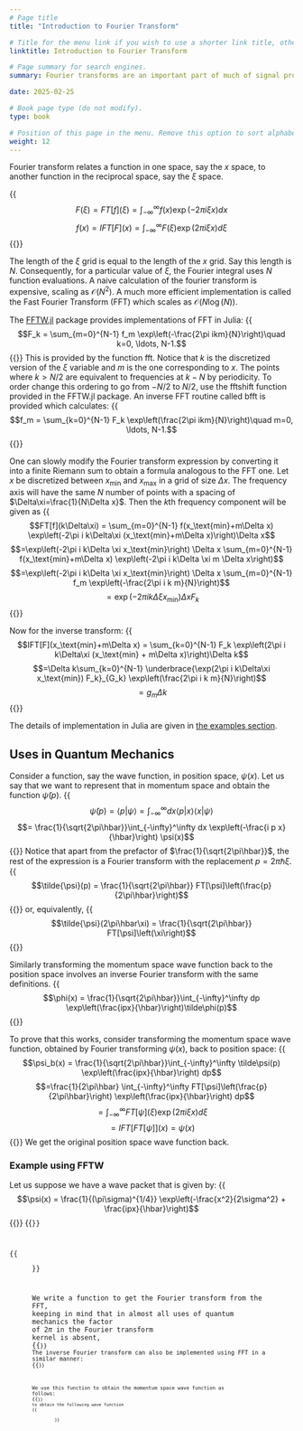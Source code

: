 ```yaml
---
# Page title
title: "Introduction to Fourier Transform"

# Title for the menu link if you wish to use a shorter link title, otherwise remove this option.
linktitle: Introduction to Fourier Transform

# Page summary for search engines.
summary: Fourier transforms are an important part of much of signal processing and numerical analysis. How does one take the Fourier transform of any signal? What packages are used?

date: 2025-02-25

# Book page type (do not modify).
type: book

# Position of this page in the menu. Remove this option to sort alphabetically.
weight: 12
---
```


Fourier transform relates a function in one space, say the $x$ space, to another
function in the reciprocal space, say the $\xi$ space. 

{{<math>}}
$$F(\xi) = FT[f](\xi) = \int_{-\infty}^\infty f(x) \exp(-2\pi i\xi x) dx$$
$$f(x) = IFT[F](x) = \int_{-\infty}^\infty F(\xi) \exp(2\pi i\xi x) d\xi$$
{{</math>}}

The length of the $\xi$ grid is equal to the length of the $x$ grid. Say this
length is $N$. Consequently, for a particular value of $\xi$, the Fourier
integral uses $N$ function evaluations. A naive calculation of the fourier
transform is expensive, scaling as $\mathcal{O}(N^2)$. A much more efficient
implementation is called the Fast Fourier Transform (FFT) which scales as
$\mathcal{O}(N\log(N))$.

The [FFTW.jl](https://juliamath.github.io/FFTW.jl/stable/) package provides
implementations of FFT in Julia:
{{<math>}}
$$F_k = \sum_{m=0}^{N-1} f_m \exp\left(-\frac{2\pi ikm}{N}\right)\quad k=0, \ldots, N-1.$$
{{</math>}}
This is provided by the function fft. Notice that $k$ is the discretized version
of the $\xi$ variable and $m$ is the one corresponding to $x$. The points where
$k>N/2$ are equivalent to frequencies at $k-N$ by periodicity. To order change
this ordering to go from $-N/2$ to $N/2$, use the fftshift function provided in
the FFTW.jl package. An inverse FFT routine called bfft is provided which
calculates:
{{<math>}}
$$f_m = \sum_{k=0}^{N-1} F_k \exp\left(\frac{2\pi ikm}{N}\right)\quad m=0, \ldots, N-1.$$
{{</math>}}

One can slowly modify the Fourier transform expression by converting it into a
finite Riemann sum to obtain a formula analogous to the FFT one. Let $x$ be
discretized between $x_\text{min}$ and $x_\text{max}$ in a grid of size $\Delta
x$. The frequency axis will have the same $N$ number of points with a spacing of
$\Delta\xi=\frac{1}{N\Delta x}$. Then the $k$th frequency component will be given as
{{<math>}}
$$FT[f](k\Delta\xi) = \sum_{m=0}^{N-1} f(x_\text{min}+m\Delta x) \exp\left(-2\pi i k\Delta\xi (x_\text{min}+m\Delta x)\right)\Delta x$$
$$=\exp\left(-2\pi i k\Delta \xi x_\text{min}\right) \Delta x \sum_{m=0}^{N-1} f(x_\text{min}+m\Delta x) \exp\left(-2\pi i k\Delta \xi m \Delta x\right)$$
$$=\exp\left(-2\pi i k\Delta \xi x_\text{min}\right) \Delta x \sum_{m=0}^{N-1} f_m \exp\left(-\frac{2\pi i k m}{N}\right)$$
$$=\exp\left(-2\pi i k\Delta \xi x_\text{min}\right) \Delta x F_k$$
{{</math>}}

Now for the inverse transform:
{{<math>}}
$$IFT[F](x_\text{min}+m\Delta x) = \sum_{k=0}^{N-1} F_k \exp\left(2\pi i k\Delta\xi (x_\text{min} + m\Delta x)\right)\Delta k$$
$$=\Delta k\sum_{k=0}^{N-1} \underbrace{\exp(2\pi i k\Delta\xi x_\text{min}) F_k}_{G_k} \exp\left(\frac{2\pi i k m}{N}\right)$$
$$=g_m\Delta k$$
{{</math>}}

The details of implementation in Julia are given in [the examples section](#example-using-fftw).

## Uses in Quantum Mechanics
Consider a function, say the wave function, in position space, $\psi(x)$. Let us
say that we want to represent that in momentum space and obtain the function
$\tilde{\psi}(p)$.
{{<math>}}
$$\tilde{\psi}(p) = \langle p|\psi\rangle = \int_{-\infty}^\infty dx \langle p|x\rangle\langle x|\psi\rangle$$
$$= \frac{1}{\sqrt{2\pi\hbar}}\int_{-\infty}^\infty dx \exp\left(-\frac{i p x}{\hbar}\right) \psi(x)$$
{{</math>}}
Notice that apart from the prefactor of $\frac{1}{\sqrt{2\pi\hbar}}$, the rest
of the expression is a Fourier transform with the replacement $p = 2\pi\hbar\xi$.
{{<math>}}
$$\tilde{\psi}(p) = \frac{1}{\sqrt{2\pi\hbar}} FT[\psi]\left(\frac{p}{2\pi\hbar}\right)$$
{{</math>}}
or, equivalently,
{{<math>}}
$$\tilde{\psi}(2\pi\hbar\xi) = \frac{1}{\sqrt{2\pi\hbar}} FT[\psi]\left(\xi\right)$$
{{</math>}}

Similarly transforming the momentum space wave function back to the position
space involves an inverse Fourier transform with the same definitions.
{{<math>}}
$$\phi(x) = \frac{1}{\sqrt{2\pi\hbar}}\int_{-\infty}^\infty dp \exp\left(\frac{ipx}{\hbar}\right)\tilde\phi(p)$$
{{</math>}}

To prove that this works, consider transforming the momentum space wave
function, obtained by Fourier transforming $\psi(x)$, back to position space:
{{<math>}}
$$\psi_b(x) = \frac{1}{\sqrt{2\pi\hbar}}\int_{-\infty}^\infty \tilde\psi(p) \exp\left(\frac{ipx}{\hbar}\right) dp$$
$$=\frac{1}{2\pi\hbar} \int_{-\infty}^\infty FT[\psi]\left(\frac{p}{2\pi\hbar}\right) \exp\left(\frac{ipx}{\hbar}\right) dp$$
$$= \int_{-\infty}^\infty FT[\psi]\left(\xi\right) \exp\left(2\pi i\xi x\right) d\xi$$
$$=IFT[FT[\psi]](x) = \psi(x)$$
{{</math>}}
We get the original position space wave function back.

### Example using FFTW
Let us suppose we have a wave packet that is given by:
{{<math>}}
$$\psi(x) = \frac{1}{(\pi\sigma)^{1/4}} \exp\left(-\frac{x^2}{2\sigma^2} + \frac{ipx}{\hbar}\right)$$
{{</math>}}
{{<code language="julia" source="courses/computational-sciences-hands-on/01-introduction-to-julia/fftw_examples.jl" id="setup-signal">}}

{{<figure src="computational-sciences/pos_space_wf.png" caption="Wave function in position space" class="ma0w-75">}}

We write a function to get the Fourier transform from the FFT, keeping in mind that in almost all uses of quantum mechanics the factor of $2\pi$ in the Fourier transform kernel is absent,
{{<code language="julia" source="courses/computational-sciences-hands-on/01-ntroduction-to-julia/fftw.jl" id="fourier-transform">}}
The inverse Fourier transform can also be implemented using FFT in a similar manner:
{{<code language="julia" source="courses/computational-sciences-hands-on/01-introduction-to-julia/fftw.jl" id="inverse-fourier-transform">}}

We use this function to obtain the momentum space wave function as follows:
{{<code language="julia" source="courses/computational-sciences-hands-on/01-introduction-to-julia/fftw_examples.jl" id="apply-fourier-transform">}}
to obtain the following wave function
{{<figure src="computational-sciences/mom_space_wf.png" caption="Wave function in momentum space" class="ma0w-75">}}
